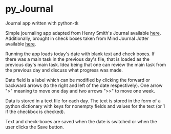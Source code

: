 # py_Journal
Journal app written with python-tk

Simple journaling app adapted from Henry Smith's Journal available [here](https://github.com/HenrySmith3/Journal). Additionally, brought in check boxes taken from Mind Journal Jotter available [here](https://www.mindjournals.com/).

Running the app loads today's date with blank text and check boxes. If there was a main task in the previous day's file, that is loaded as the previous day's main task. Idea being that one can review the main task from the previous day and discuss what progress was made.

Date field is a label which can be modified by clicking the forward or backward arrows (to the right and left of the date respectively). One arrow ">" meaning to move one day and two arrows ">>" to move one week.

Data is stored in a text file for each day. The text is stored in the form of a python dictionary with keys for nonempty fields and values for the text (or 1 if the checkbox is checked).

Text and check-boxes are saved when the date is switched or when the user clicks the Save button.
